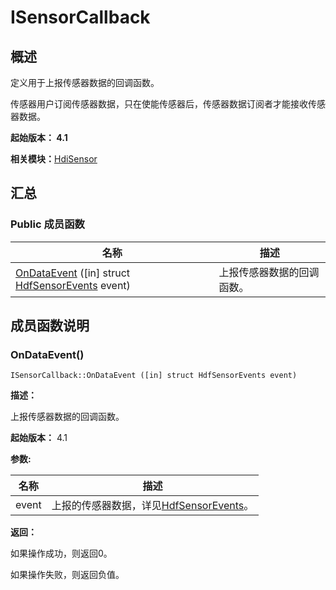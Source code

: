 # ISensorCallback


## 概述

定义用于上报传感器数据的回调函数。

传感器用户订阅传感器数据，只在使能传感器后，传感器数据订阅者才能接收传感器数据。

**起始版本： 4.1**

**相关模块：**[HdiSensor](_hdi_sensor_v20.md)


## 汇总


### Public 成员函数

| 名称 | 描述 | 
| -------- | -------- |
| [OnDataEvent](#ondataevent) ([in] struct [HdfSensorEvents](_hdf_sensor_events_v20.md) event) | 上报传感器数据的回调函数。 | 


## 成员函数说明


### OnDataEvent()

```
ISensorCallback::OnDataEvent ([in] struct HdfSensorEvents event)
```

**描述：**

上报传感器数据的回调函数。

**起始版本：** 4.1

**参数:**

| 名称 | 描述 | 
| -------- | -------- |
| event | 上报的传感器数据，详见[HdfSensorEvents](_hdf_sensor_events_v20.md)。 | 

**返回：**

如果操作成功，则返回0。

如果操作失败，则返回负值。
